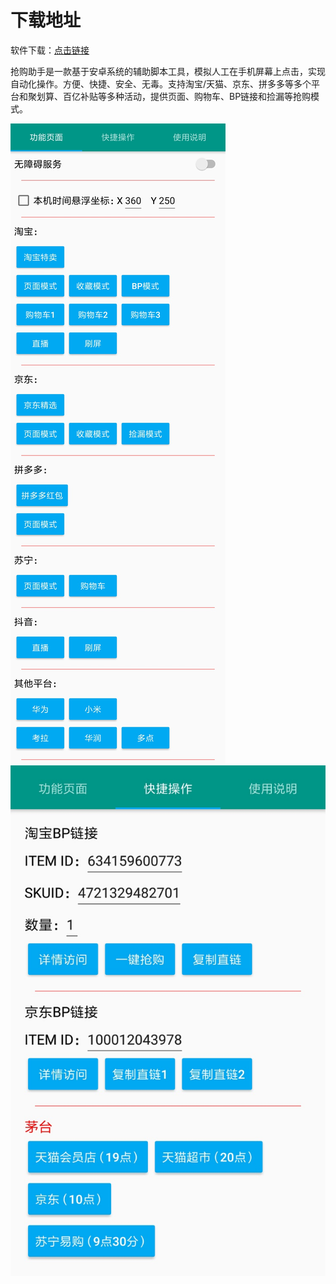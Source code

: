 # 下载地址  
软件下载：[点击链接](https://www.lanzoui.com/b01cfbrbi "点击链接")  

抢购助手是一款基于安卓系统的辅助脚本工具，模拟人工在手机屏幕上点击，实现自动化操作。方便、快捷、安全、无毒。支持淘宝/天猫、京东、拼多多等多个平台和聚划算、百亿补贴等多种活动，提供页面、购物车、BP链接和捡漏等抢购模式。  
  
  
![image](https://github.com/mmoxomm/qianggou/blob/main/a.png)  
![image](https://github.com/mmoxomm/qianggou/blob/main/b.png)
